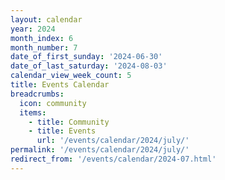 ```yaml
---
layout: calendar
year: 2024
month_index: 6
month_number: 7
date_of_first_sunday: '2024-06-30'
date_of_last_saturday: '2024-08-03'
calendar_view_week_count: 5
title: Events Calendar
breadcrumbs:
  icon: community
  items:
    - title: Community
    - title: Events
      url: '/events/calendar/2024/july/'
permalink: '/events/calendar/2024/july/'
redirect_from: '/events/calendar/2024-07.html'
---
```

